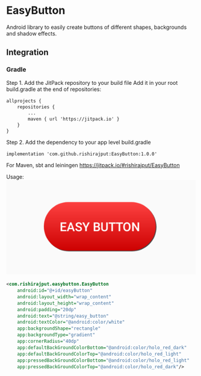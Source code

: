 # EasyButton
Android library to easily create buttons of different shapes, backgrounds and shadow effects.

## Integration
### Gradle
Step 1. Add the JitPack repository to your build file 
Add it in your root build.gradle at the end of repositories:

	allprojects {
		repositories {
			...
			maven { url 'https://jitpack.io' }
		}
	}

Step 2. Add the dependency to your app level build.gradle
  
    implementation 'com.github.rishirajput:EasyButton:1.0.0'

For Maven, sbt and leiningen
https://jitpack.io/#rishirajput/EasyButton

Usage:
![alt text](https://github.com/rishirajput/EasyButton/blob/master/easy_button_sample.PNG?raw=true)
```xml
<com.rishirajput.easybutton.EasyButton
	android:id="@+id/easyButton"
	android:layout_width="wrap_content"
	android:layout_height="wrap_content"
	android:padding="20dp"
	android:text="@string/easy_button"
	android:textColor="@android:color/white"
	app:backgroundShape="rectangle"
	app:backgroundType="gradient"
	app:cornerRadius="40dp"
	app:defaultBackGroundColorBottom="@android:color/holo_red_dark"
	app:defaultBackGroundColorTop="@android:color/holo_red_light"
	app:pressedBackGroundColorBottom="@android:color/holo_red_light"
	app:pressedBackGroundColorTop="@android:color/holo_red_dark"/>
```
